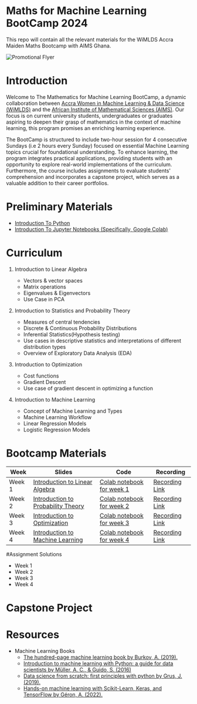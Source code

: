 # Maths for Machine Learning BootCamp 2024
This repo will contain all the relevant materials for the WiMLDS Accra Maiden Maths Bootcamp with AIMS Ghana.

![Promotional Flyer](https://raw.githubusercontent.com/WiMLDS-Ghana/MathsBootCamp24/main/flyer.jpeg)



# Introduction

Welcome to The Mathematics for Machine Learning BootCamp, a dynamic collaboration between [Accra Women in Machine Learning & Data Science (WiMLDS)](http://wimlds.org/about-the-accra-team/) and the [African Institute of Mathematical Sciences (AIMS)](https://aims.edu.gh).  Our focus is on current university students, undergraduates or graduates aspiring to deepen their grasp of mathematics in the context of machine learning, this program promises an enriching learning experience.

The BootCamp is structured to include two-hour session for 4 consecutive Sundays (i.e 2 hours every Sunday) focused on essential Machine Learning topics crucial for foundational understanding. To enhance learning, the program integrates practical applications, providing students with an opportunity to explore real-world implementations of the curriculum. Furthermore, the course includes assignments to evaluate students' comprehension and incorporates a capstone project, which serves as a valuable addition to their career portfolios. 

# Preliminary Materials

- [Introduction To Python](https://github.com/WiMLDS-Ghana/MathsBootCamp24/blob/main/Python_codes/introduction_to_python.ipynb)
- [Introduction To Jupyter Notebooks (Specifically, Google Colab)](https://github.com/WiMLDS-Ghana/MathsBootCamp24/blob/main/Python_codes/intro_to_jupyter_notebook.ipynb)


# Curriculum
1. Introduction to Linear Algebra
      -  Vectors & vector spaces
      -  Matrix operations
      -  Eigenvalues & Eigenvectors
      -  Use Case in PCA
   
2. Introduction to Statistics and Probability Theory
     - Measures of central tendencies
     - Discrete & Continuous Probability Distributions
     - Inferential Statistics(Hypothesis testing)
     - Use cases in descriptive statistics and interpretations of different distribution types
     - Overview of Exploratory Data Analysis (EDA)

3. Introduction to Optimization
    - Cost functions
    - Gradient Descent
    - Use case of gradient descent in optimizing a function

4. Introduction to Machine Learning
    - Concept of Machine Learning and Types
    - Machine Learning Workflow
    - Linear Regression Models
    - Logistic Regression Models
    


# Bootcamp Materials
| Week  | Slides | Code | Recording |
|----------|----------|----------| ----------|
| Week 1 | [Introduction to Linear Algebra](https://github.com/WiMLDS-Ghana/MathsBootCamp24/blob/main/slides/Week_1_WiMLDS_Introduction_To_Linear_Algebra.pdf "link to pdf file") | [Colab notebook for week 1](https://github.com/WiMLDS-Ghana/MathsBootCamp24/blob/main/Python_codes/Week_1_python_codes_linear_algebra.ipynb) | [Recording Link](https://bit.ly/wimlds_maml_wk1)|
| Week 2 | [Introduction to Probability Theory](https://github.com/WiMLDS-Ghana/MathsBootCamp24/blob/main/slides/Week_2_WiMLDS_Introduction_to_Probability_Theory_and_Statistics.pdf "link to pdf file") | [Colab notebook for week 2](https://github.com/WiMLDS-Ghana/MathsBootCamp24/blob/main/Python_codes/Week_2_python_codes_probability_and_statistics.ipynb) | [Recording Link](URL "Optional Title")|
| Week 3 | [Introduction to Optimization](https://github.com/WiMLDS-Ghana/MathsBootCamp24/blob/main/slides/Week3_WiMLDS_Introduction_to_Optimization.pdf "Optional Title") | [Colab notebook for week 3](https://github.com/WiMLDS-Ghana/MathsBootCamp24/blob/main/Python_codes/Week_3_python_codes_optimization.ipynb) | [Recording Link](URL "Optional Title")|
| Week 4 | [Introduction to Machine Learning](https://github.com/WiMLDS-Ghana/MathsBootCamp24/blob/main/slides/Week_4_WiMLDS_Introduction_To_Machine_Learning.pdf "link to pdf file") | [Colab notebook for week 4](https://github.com/WiMLDS-Ghana/MathsBootCamp24/blob/main/Python_codes/Week_4_python_codes_Linear_Regression_Logistic_Regression.ipynb) | [Recording Link](URL "Optional Title")|

#Assignment Solutions
* Week 1
* Week 2
* Week 3
* Week 4


# Capstone Project


# Resources
 - Machine Learning Books
    - [The hundred-page machine learning book by Burkov, A. (2019).](https://order-papers.com/sites/default/files/tmp/webform/order_download/pdf-the-hundred-page-machine-learning-book-andriy-burkov-pdf-download-free-book-d835289.pdf)
    - [Introduction to machine learning with Python: a guide for data scientists by Müller, A. C., & Guido, S. (2016)](https://smartnet.niua.org/sites/default/files/webform/ai-strategy/pdf-introduction-to-machine-learning-with-python-a-guide-for-data-sc-andreas-c-mller-sarah-guido-pdf-download-free-book-aa67cdb.pdf)
    - [ Data science from scratch: first principles with python by Grus, J. (2019).](http://www.ir.juit.ac.in:8080/jspui/bitstream/123456789/5371/1/Data%20Science%20from%20Scratch%20First%20Principles%20with%20Python%20by%20Joel%20Grus.pdf)
    - [Hands-on machine learning with Scikit-Learn, Keras, and TensorFlow by Géron, A. (2022).](https://www.stembook.org/sites/default/files/scf_members_attachment/pdf-hands-on-machine-learning-with-scikit-learn-keras-and-tensorflo-aurlien-gron-pdf-download-free-book-e25751f.pdf)

